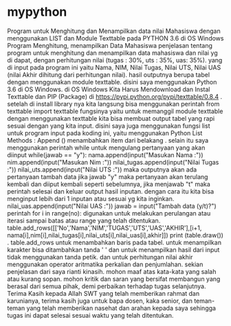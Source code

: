 # mypython
Program untuk Menghitung dan Menampilkan data nilai Mahasiswa dengan menggunakan LIST dan Module Texttable pada PYTHON 3.6 di OS Windows
Program Menghitung, menampilkan Data Mahasiswa
penjelasan tentang program untuk menghitung dan menampilkan
data mahasiswa dan nilai yg di dapat, dengan perhitungan nilai (tugas : 30%,
uts : 35%, uas: 35%). yang di input pada program ini yaitu Nama, NIM, Nilai
Tugas, Nilai UTS, Nilai UAS (nilai Akhir dihitung dari perhitungan nilai).
hasil outputnya berupa tabel dengan menggunakan module texttable. disini saya
menggunakan Python 3.6 di OS Windows. di OS Windows Kita Harus Mendownload dan
Instal Texttable dan PIP (Package) di https://pypi.python.org/pypi/texttable/0.8.4 . setelah di install library nya kita langsung bisa
menggunakan perintah from texttable import texttable fungsinya yaitu untuk
memanggil module texttable dengan menggunakan texttable kita bisa membuat
output tabel yang rapi sesuai dengan yang kita input. disini saya juga menggunakan
fungsi list untuk program input pada koding ini, yaitu menggunakan Python List
Methods : Append () menambahkan item dari belakang . selain itu saya
menggunakan perintah while untuk mengulang pertanyaan yang akan diinput 
while(jawab == "y"):
nama.append(input("Masukan Nama :"))
nim.append(input("Masukan Nim :"))
nilai_tugas.append(input("Nilai Tugas :"))
nilai_uts.append(input("Nilai UTS :"))
maka outputnya akan ada pertanyaan tambah data jika jawab "y" maka pertanyaan akan terulang kembali dan diiput kembali seperti sebelumnya, jika menjawab "t" maka perintah selesai dan keluar output hasil inputan. dengan cara itu kita bisa menginput lebih dari 1 inputan atau sesuai yg kita inginkan.
nilai_uas.append(input("Nilai UAS :"))
jawab = input("Tambah data (y/t)?")
perintah for i in range(no): digunakan untuk melakukan perulangan atau iterasi sampai batas atau range yang telah ditentukan.
table.add_rows([['No','Nama','NIM','TUGAS','UTS','UAS','AKHIR'],[i+1, nama[i],nim[i],nilai_tugas[i],nilai_uts[i],nilai_uas[i],akhir]])
print (table.draw()) .
table.add_rows untuk menambahkan baris pada tabel. untuk menampilkan karakter bisa ditambahkan tanda ' ' dan untuk menampilkan hasil dari input tidak menggunakan tanda petik. dan untuk perhitungan nilai akhir menggunakan operator aritmatika perkalian dan penjumlahan.
sekian penjelasan dari saya rianti kinasih. mohon maaf atas kata-kata yang salah atau kurang sopan. mohon kritik dan saran yang bersifat membangun yang berasal dari semua pihak, demi perbaikan terhadap tugas selanjutnya. Terima Kasih kepada Allah SWT yang telah memberikan rahmat dan karunianya, terima kasih juga untuk bapa dosen, kaka senior, dan teman-teman yang telah memberikan nasehat dan arahan kepada saya sehingga tugas ini dapat selesai sesuai waktu yang telah ditentukan.
